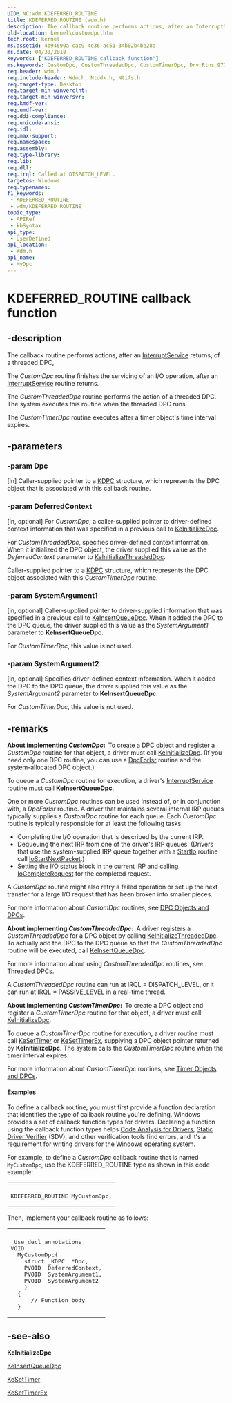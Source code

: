 ```yaml
---
UID: NC:wdm.KDEFERRED_ROUTINE
title: KDEFERRED_ROUTINE (wdm.h)
description: The callback routine performs actions, after an InterruptService returns, of a threaded DPC, The CustomDpc routine finishes the servicing of an I/O operation, after an InterruptService routine returns.The CustomThreadedDpc routine performs the action of a threaded DPC. The system executes this routine when the threaded DPC runs.The CustomTimerDpc routine executes after a timer object's time interval expires.
old-location: kernel\customdpc.htm
tech.root: kernel
ms.assetid: 4b94690a-cac9-4e36-ac51-34b02b4be28a
ms.date: 04/30/2018
keywords: ["KDEFERRED_ROUTINE callback function"]
ms.keywords: CustomDpc, CustomThreadedDpc, CustomTimerDpc, DrvrRtns_977bffb4-a7ff-4b2b-80c6-181d00462d69.xml, KDEFERRED_ROUTINE, MyDpc, MyDpc routine [Kernel-Mode Driver Architecture], kernel.customdpc, wdm/MyDpc
req.header: wdm.h
req.include-header: Wdm.h, Ntddk.h, Ntifs.h
req.target-type: Desktop
req.target-min-winverclnt: 
req.target-min-winversvr: 
req.kmdf-ver: 
req.umdf-ver: 
req.ddi-compliance: 
req.unicode-ansi: 
req.idl: 
req.max-support: 
req.namespace: 
req.assembly: 
req.type-library: 
req.lib: 
req.dll: 
req.irql: Called at DISPATCH_LEVEL.
targetos: Windows
req.typenames: 
f1_keywords:
 - KDEFERRED_ROUTINE
 - wdm/KDEFERRED_ROUTINE
topic_type:
 - APIRef
 - kbSyntax
api_type:
 - UserDefined
api_location:
 - Wdm.h
api_name:
 - MyDpc
---
```


# KDEFERRED_ROUTINE callback function


## -description

The callback routine performs actions, after an <a href="https://docs.microsoft.com/windows-hardware/drivers/ddi/wdm/nc-wdm-kservice_routine">InterruptService</a> returns,  of a threaded DPC, 

The <i>CustomDpc</i> routine finishes the servicing of an I/O operation, after an <a href="https://docs.microsoft.com/windows-hardware/drivers/ddi/wdm/nc-wdm-kservice_routine">InterruptService</a> routine returns.

The <i>CustomThreadedDpc</i> routine performs the action of a threaded DPC. The system executes this routine when the threaded DPC runs.

The <i>CustomTimerDpc</i> routine executes after a timer object's time interval expires.

## -parameters

### -param Dpc 

[in]
Caller-supplied pointer to a <a href="https://docs.microsoft.com/windows-hardware/drivers/kernel/eprocess">KDPC</a> structure, which represents the DPC object that is associated with this callback  routine.

### -param DeferredContext 

[in, optional]
For <i>CustomDpc</i>, a caller-supplied pointer to driver-defined context information that was specified in a previous call to <a href="https://docs.microsoft.com/windows-hardware/drivers/ddi/wdm/nf-wdm-keinitializedpc">KeInitializeDpc</a>.

For <i>CustomThreadedDpc</i>, specifies driver-defined context information. When it initialized the DPC object, the driver supplied this value as the <i>DeferredContext</i> parameter to <a href="https://docs.microsoft.com/windows-hardware/drivers/ddi/wdm/nf-wdm-keinitializethreadeddpc">KeInitializeThreadedDpc</a>.

Caller-supplied pointer to a <a href="https://docs.microsoft.com/windows-hardware/drivers/kernel/eprocess">KDPC</a> structure, which represents the DPC object associated with this <i>CustomTimerDpc</i> routine.

### -param SystemArgument1 

[in, optional]
Caller-supplied pointer to driver-supplied information that was specified in a previous call to <a href="https://docs.microsoft.com/windows-hardware/drivers/ddi/wdm/nf-wdm-keinsertqueuedpc">KeInsertQueueDpc</a>. When it added the DPC to the DPC queue, the driver supplied this value as the <i>SystemArgument1</i> parameter to <b>KeInsertQueueDpc</b>.

For <i>CustomTimerDpc</i>,  this value is not used.

### -param SystemArgument2 

[in, optional]
Specifies driver-defined context information. When it added the DPC to the DPC queue, the driver supplied this value as the <i>SystemArgument2</i> parameter to <b>KeInsertQueueDpc</b>.

For <i>CustomTimerDpc</i>,  this value is not used.

## -remarks

<b>About implementing <i>CustomDpc</i>:  </b>To create a DPC object and register a <i>CustomDpc</i> routine for that object, a driver must call <a href="https://docs.microsoft.com/windows-hardware/drivers/ddi/wdm/nf-wdm-keinitializedpc">KeInitializeDpc</a>. (If you need only one DPC routine, you can use a <a href="https://docs.microsoft.com/windows-hardware/drivers/ddi/wdm/nc-wdm-io_dpc_routine">DpcForIsr</a> routine and the system-allocated DPC object.)

To queue a <i>CustomDpc</i> routine for execution, a driver's <a href="https://docs.microsoft.com/windows-hardware/drivers/ddi/wdm/nc-wdm-kservice_routine">InterruptService</a> routine must call <b>KeInsertQueueDpc</b>.

One or more <i>CustomDpc</i> routines can be used instead of, or in conjunction with, a <i>DpcForIsr</i> routine. A driver that maintains several internal IRP queues typically supplies a <i>CustomDpc</i> routine for each queue. Each <i>CustomDpc</i> routine is typically responsible for at least the following tasks:

<ul>
<li>
Completing the I/O operation that is described by the current IRP.

</li>
<li>
Dequeuing the next IRP from one of the driver's IRP queues. (Drivers that use the system-supplied IRP queue together with a <a href="https://docs.microsoft.com/windows-hardware/drivers/ddi/wdm/nc-wdm-driver_startio">StartIo</a> routine call <a href="https://docs.microsoft.com/windows-hardware/drivers/ddi/ntifs/nf-ntifs-iostartnextpacket">IoStartNextPacket</a>.)

</li>
<li>
Setting the I/O status block in the current IRP and calling <a href="https://docs.microsoft.com/windows-hardware/drivers/ddi/wdm/nf-wdm-iocompleterequest">IoCompleteRequest</a> for the completed request.

</li>
</ul>
A <i>CustomDpc</i> routine might also retry a failed operation or set up the next transfer for a large I/O request that has been broken into smaller pieces.

For more information about <i>CustomDpc</i> routines, see <a href="https://docs.microsoft.com/windows-hardware/drivers/kernel/dpc-objects-and-dpcs">DPC Objects and DPCs</a>.



<b>About implementing <i>CustomThreadedDpc</i>:  </b>A driver registers a <i>CustomThreadedDpc</i> for a DPC object by calling <a href="https://docs.microsoft.com/windows-hardware/drivers/ddi/wdm/nf-wdm-keinitializethreadeddpc">KeInitializeThreadedDpc</a>. To actually add the DPC to the DPC queue so that the <i>CustomThreadedDpc</i> routine will be executed, call <a href="https://docs.microsoft.com/windows-hardware/drivers/ddi/wdm/nf-wdm-keinsertqueuedpc">KeInsertQueueDpc</a>.

For more information about using <i>CustomThreadedDpc</i> routines, see <a href="https://docs.microsoft.com/windows-hardware/drivers/kernel/threaded-dpcs">Threaded DPCs</a>.

A <i>CustomThreadedDpc</i> routine can run at IRQL = DISPATCH_LEVEL, or it can run at IRQL = PASSIVE_LEVEL in a real-time thread.



<b>About implementing <i>CustomTimerDpc</i>:  </b>To create a DPC object and register a <i>CustomTimerDpc</i> routine for that object, a driver must call <a href="https://docs.microsoft.com/windows-hardware/drivers/ddi/wdm/nf-wdm-keinitializedpc">KeInitializeDpc</a>.

To queue a <i>CustomTimerDpc</i> routine for execution, a driver routine must call <a href="https://docs.microsoft.com/windows-hardware/drivers/ddi/wdm/nf-wdm-kesettimer">KeSetTimer</a> or <a href="https://docs.microsoft.com/windows-hardware/drivers/ddi/wdm/nf-wdm-kesettimerex">KeSetTimerEx</a>, supplying a DPC object pointer returned by <b>KeInitializeDpc</b>. The system calls the <i>CustomTimerDpc</i> routine when the timer interval expires.

For more information about <i>CustomTimerDpc</i> routines, see <a href="https://docs.microsoft.com/windows-hardware/drivers/kernel/timer-objects-and-dpcs">Timer Objects and DPCs</a>.




#### Examples

To define a callback routine, you must first provide a function declaration that identifies the type of callback routine you're defining. Windows provides a set of callback function types for drivers. Declaring a function using the callback function types helps <a href="https://docs.microsoft.com/windows-hardware/drivers/devtest/code-analysis-for-drivers">Code Analysis for Drivers</a>, <a href="https://docs.microsoft.com/windows-hardware/drivers/devtest/static-driver-verifier">Static Driver Verifier</a> (SDV), and other verification tools find errors, and it's a requirement for writing drivers for the Windows operating system.

For example, to define a <i>CustomDpc</i> callback routine that is named <code>MyCustomDpc</code>, use the KDEFERRED_ROUTINE type as shown in this code example:

<div class="code"><span codelanguage=""><table>
<tr>
<th></th>
</tr>
<tr>
<td>
<pre>KDEFERRED_ROUTINE MyCustomDpc;</pre>
</td>
</tr>
</table></span></div>
Then, implement your callback routine as follows:

<div class="code"><span codelanguage=""><table>
<tr>
<th></th>
</tr>
<tr>
<td>
<pre>_Use_decl_annotations_
VOID
  MyCustomDpc(
    struct _KDPC  *Dpc,
    PVOID  DeferredContext,
    PVOID  SystemArgument1,
    PVOID  SystemArgument2
    )
  {
      // Function body
  }</pre>
</td>
</tr>
</table></span></div>

## -see-also

<b>KeInitializeDpc</b>



<a href="https://docs.microsoft.com/windows-hardware/drivers/ddi/wdm/nf-wdm-keinsertqueuedpc">KeInsertQueueDpc</a>



<a href="https://docs.microsoft.com/windows-hardware/drivers/ddi/wdm/nf-wdm-kesettimer">KeSetTimer</a>



<a href="https://docs.microsoft.com/windows-hardware/drivers/ddi/wdm/nf-wdm-kesettimerex">KeSetTimerEx</a>

